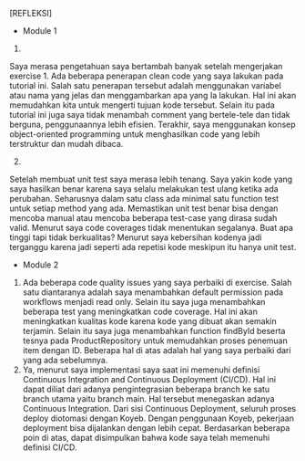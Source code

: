 [REFLEKSI]

- Module 1 <br />
1. <br />
Saya merasa pengetahuan saya bertambah banyak setelah mengerjakan exercise 1. Ada beberapa penerapan clean code yang saya lakukan pada tutorial ini. Salah satu penerapan tersebut adalah menggunakan variabel atau nama yang jelas dan menggambarkan apa yang Ia lakukan. Hal ini akan memudahkan kita untuk mengerti tujuan kode tersebut. Selain itu pada tutorial ini juga saya tidak menambah comment yang bertele-tele dan tidak berguna, penggunaannya lebih efisien. Terakhir, saya menggunakan konsep object-oriented programming untuk menghasilkan code yang lebih terstruktur dan mudah dibaca. <br />

2. <br />
Setelah membuat unit test saya merasa lebih tenang. Saya yakin kode yang saya hasilkan benar karena saya selalu melakukan test ulang ketika ada perubahan. Seharusnya dalam satu class ada minimal satu function test untuk setiap method yang ada. Memastikan unit test benar bisa dengan mencoba manual atau mencoba beberapa test-case yang dirasa sudah valid. Menurut saya code coverages tidak menentukan segalanya. Buat apa tinggi tapi tidak berkualitas? Menurut saya kebersihan kodenya jadi terganggu karena jadi seperti ada repetisi kode meskipun itu hanya unit test. <br />

- Module 2 <br />
1. Ada beberapa code quality issues yang saya perbaiki di exercise. Salah satu diantaranya adalah saya menambahkan default permission pada workflows menjadi read only. Selain itu saya juga menambahkan beberapa test yang meningkatkan code coverage. Hal ini akan meningkatkan kualitas kode karena kode yang dibuat akan semakin terjamin. Selain itu saya juga menambahkan function findById beserta tesnya pada ProductRepository untuk memudahkan proses penemuan item dengan ID. Beberapa hal di atas adalah hal yang saya perbaiki dari yang ada sebelumnya.      <br />
2. Ya, menurut saya implementasi saya saat ini memenuhi definisi Continuous Integration and Continuous Deployment (CI/CD). Hal ini dapat diliat dari adanya pengintegrasian beberapa branch ke satu branch utama yaitu branch main. Hal tersebut menegaskan adanya Continuous Integration. Dari sisi Continuous Deployment, seluruh proses deploy diotomasi dengan Koyeb. Dengan penggunaan Koyeb, pekerjaan deployment bisa dijalankan dengan lebih cepat. Berdasarkan beberapa poin di atas, dapat disimpulkan bahwa kode saya telah memenuhi definisi CI/CD.
